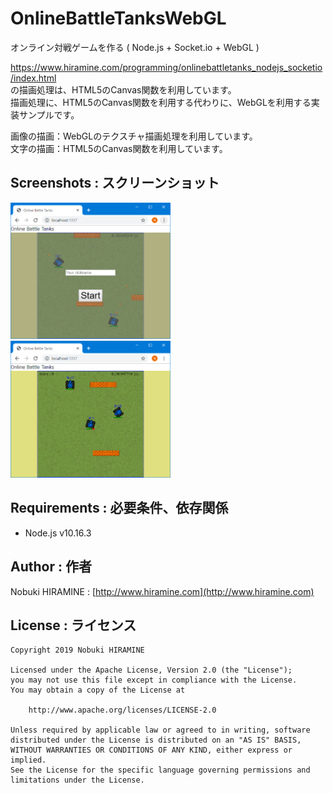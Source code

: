 # OnlineBattleTanksWebGL
オンライン対戦ゲームを作る ( Node.js + Socket.io + WebGL )

https://www.hiramine.com/programming/onlinebattletanks_nodejs_socketio/index.html  
の描画処理は、HTML5のCanvas関数を利用しています。  
描画処理に、HTML5のCanvas関数を利用する代わりに、WebGLを利用する実装サンプルです。

画像の描画：WebGLのテクスチャ描画処理を利用しています。  
文字の描画：HTML5のCanvas関数を利用しています。

## Screenshots : スクリーンショット
<img src="_images/Screenshot_01.png" width="256" alt="Screenshot"/> <img src="_images/Screenshot_02.png" width="256" alt="Screenshot"/> 

## Requirements : 必要条件、依存関係
- Node.js v10.16.3

## Author : 作者
Nobuki HIRAMINE : [http://www.hiramine.com](http://www.hiramine.com)

## License : ライセンス
```
Copyright 2019 Nobuki HIRAMINE

Licensed under the Apache License, Version 2.0 (the "License");
you may not use this file except in compliance with the License.
You may obtain a copy of the License at

    http://www.apache.org/licenses/LICENSE-2.0

Unless required by applicable law or agreed to in writing, software
distributed under the License is distributed on an "AS IS" BASIS,
WITHOUT WARRANTIES OR CONDITIONS OF ANY KIND, either express or implied.
See the License for the specific language governing permissions and
limitations under the License.
```
